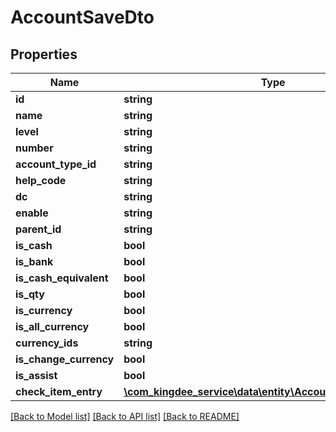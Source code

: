 # AccountSaveDto

## Properties
Name | Type | Description | Notes
------------ | ------------- | ------------- | -------------
**id** | **string** |  | [optional] 
**name** | **string** |  | [optional] 
**level** | **string** |  | [optional] 
**number** | **string** |  | [optional] 
**account_type_id** | **string** |  | [optional] 
**help_code** | **string** |  | [optional] 
**dc** | **string** |  | [optional] 
**enable** | **string** |  | [optional] 
**parent_id** | **string** |  | [optional] 
**is_cash** | **bool** |  | [optional] 
**is_bank** | **bool** |  | [optional] 
**is_cash_equivalent** | **bool** |  | [optional] 
**is_qty** | **bool** |  | [optional] 
**is_currency** | **bool** |  | [optional] 
**is_all_currency** | **bool** |  | [optional] 
**currency_ids** | **string** |  | [optional] 
**is_change_currency** | **bool** |  | [optional] 
**is_assist** | **bool** |  | [optional] 
**check_item_entry** | [**\com_kingdee_service\data\entity\AccountCheckItemEntry[]**](AccountCheckItemEntry.md) |  | [optional] 

[[Back to Model list]](../README.md#documentation-for-models) [[Back to API list]](../README.md#documentation-for-api-endpoints) [[Back to README]](../README.md)


